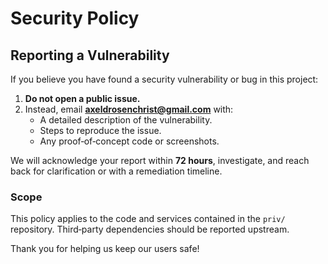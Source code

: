 # Security Policy

## Reporting a Vulnerability

If you believe you have found a security vulnerability or bug in this project:

1. **Do not open a public issue.**
2. Instead, email **axeldrosenchrist@gmail.com** with:
   - A detailed description of the vulnerability.
   - Steps to reproduce the issue.
   - Any proof‑of‑concept code or screenshots.

We will acknowledge your report within **72 hours**, investigate, and reach back for clarification
or with a remediation timeline.

### Scope

This policy applies to the code and services contained in the `priv/` repository. Third‑party
dependencies should be reported upstream.

Thank you for helping us keep our users safe!
